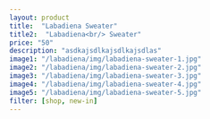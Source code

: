 ```yaml
---
layout: product
title:  "Labadiena Sweater"
title2:  "Labadiena<br/> Sweater"
price: "50"
description: "asdkajsdlkajsdlkajsdlas"
image1: "/labadiena/img/labadiena-sweater-1.jpg"
image2: "/labadiena/img/labadiena-sweater-2.jpg"
image3: "/labadiena/img/labadiena-sweater-3.jpg"
image4: "/labadiena/img/labadiena-sweater-4.jpg"
image5: "/labadiena/img/labadiena-sweater-5.jpg"
filter: [shop, new-in]
---
```

